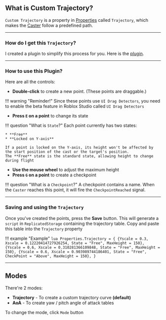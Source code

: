 ## What is Custom Trajectory?

`Custom Trajectory` is a property in [Properties](Properties.md) called `Trajectory`, which makes the [Caster](Caster.md) follow a predefined path.

---
### How do I get this `Trajectory`?

I created a plugin to simplify this process for you. Here is the [plugin](https://create.roblox.com/store/asset/97281486618608/HomingCast-Plugin).

---
### How to use this Plugin?

Here are all the controls:

- **Double-click** to create a new point. (These points are draggable.)

!!! warning "Reminder!"
    Since these points use `UI Drag Detectors`, you need to enable the beta feature in Roblox Studio called `UI Drag Detectors`

- **Press `E` on a point** to change its state

!!! question "What is `State`?"
    Each point currently has two states:
    
    * **Free**
    * **Locked on Y-axis**
    
    If a point is locked on the Y-axis, its height won't be affected by the start position of the cast or the target's position. 
    The **Free** state is the standard state, allowing height to change during flight

- **Use the mouse wheel** to adjust the maximum height
- **Press `G` on a point** to create a checkpoint

!!! question "What is a `Checkpoint`?"
    A checkpoint contains a name. When the `Caster` reaches this point, it will fire the `CheckpointReached` signal.

---
### Saving and using the `Trajectory`

Once you've created the points, press the **Save** button. This will generate a `script` in `ReplicatedStorage` containing the trajectory table. Copy and paste this table into the `Trajectory` property

!!! example "Example"
    ```lua
    Properties.Trajectory = {
        {Yscale = 0.3, Xscale = 0.12220414727926254, State = "Free", MaxHeight = 150},
        {Yscale = 0.6, Xscale = 0.310281366109848, State = "Free", MaxHeight = 150},
        {Yscale = 0.6, Xscale = 0.903989744186401, State = "Free", CheckPoint = "Above", MaxHeight = 150},
    }
    ```

---

## Modes

There're 2 modes:

- **Trajectory** - To create a custom trajectory curve **(default)**
- **AoA** - To create yaw / pitch angle of attack tables

To change the mode, click ```Mode``` button